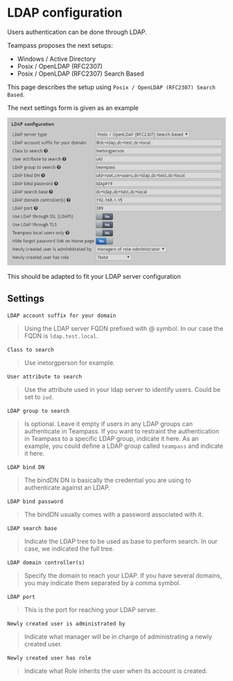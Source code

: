 # LDAP configuration

Users authentication can be done through LDAP.

Teampass proposes the next setups:
- Windows / Active Directory
- Posix / OpenLDAP (RFC2307)
- Posix / OpenLDAP (RFC2307) Search Based

This page describes the setup using `Posix / OpenLDAP (RFC2307) Search Based`.

The next settings form is given as an example

![Screenshot](../img/ins-ldap-1.png)

This should be adapted to fit your LDAP server configuration

## Settings

`LDAP account suffix for your domain`
> Using the LDAP server FQDN prefixed with @ symbol.
In our case the FQDN is `ldap.test.local`.

`Class to search`
> Use inetorgperson for example.

`User attribute to search`
> Use the attribute used in your ldap server to identify users. Could be set to `iud`.

`LDAP group to search`
> Is optional. Leave it empty if users in any LDAP groups can authenticate in Teampass.
If you want to restraint the authentication in Teampass to a specific LDAP group, indicate it here.
As an example, you could define a LDAP group called `teampass` and indicate it here.

`LDAP bind DN`
> The bindDN DN is basically the credential you are using to authenticate against an LDAP.

`LDAP bind password`
> The bindDN usually comes with a password associated with it.

`LDAP search base`
> Indicate the LDAP tree to be used as base to perform search.
In our case, we indicated the full tree.

`LDAP domain controller(s)`
> Specify the domain to reach your LDAP. If you have several domains, you may indicate them separated by a comma symbol.

`LDAP port`
> This is the port for reaching your LDAP server.

`Newly created user is administrated by`
> Indicate what manager will be in charge of administrating a newly created user.

`Newly created user has role`
> Indicate what Role inherits the user when its account is created.